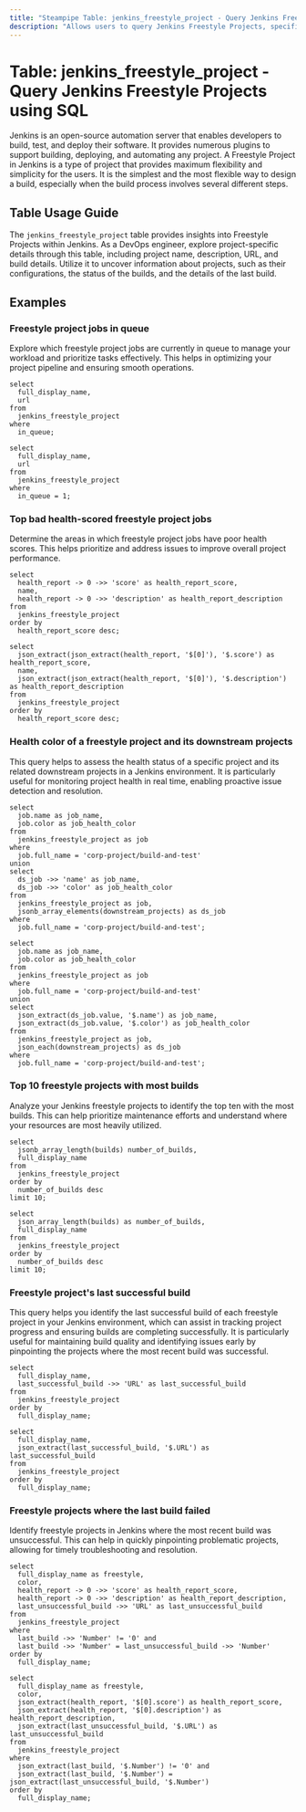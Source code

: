 ```yaml
---
title: "Steampipe Table: jenkins_freestyle_project - Query Jenkins Freestyle Projects using SQL"
description: "Allows users to query Jenkins Freestyle Projects, specifically the project name, description, URL, and build details, providing insights into project configurations and build statuses."
---
```


# Table: jenkins_freestyle_project - Query Jenkins Freestyle Projects using SQL

Jenkins is an open-source automation server that enables developers to build, test, and deploy their software. It provides numerous plugins to support building, deploying, and automating any project. A Freestyle Project in Jenkins is a type of project that provides maximum flexibility and simplicity for the users. It is the simplest and the most flexible way to design a build, especially when the build process involves several different steps.

## Table Usage Guide

The `jenkins_freestyle_project` table provides insights into Freestyle Projects within Jenkins. As a DevOps engineer, explore project-specific details through this table, including project name, description, URL, and build details. Utilize it to uncover information about projects, such as their configurations, the status of the builds, and the details of the last build.

## Examples

### Freestyle project jobs in queue
Explore which freestyle project jobs are currently in queue to manage your workload and prioritize tasks effectively. This helps in optimizing your project pipeline and ensuring smooth operations.

```sql+postgres
select
  full_display_name,
  url
from
  jenkins_freestyle_project
where
  in_queue;
```

```sql+sqlite
select
  full_display_name,
  url
from
  jenkins_freestyle_project
where
  in_queue = 1;
```

### Top bad health-scored freestyle project jobs
Determine the areas in which freestyle project jobs have poor health scores. This helps prioritize and address issues to improve overall project performance.

```sql+postgres
select
  health_report -> 0 ->> 'score' as health_report_score,
  name,
  health_report -> 0 ->> 'description' as health_report_description
from
  jenkins_freestyle_project
order by 
  health_report_score desc;
```

```sql+sqlite
select
  json_extract(json_extract(health_report, '$[0]'), '$.score') as health_report_score,
  name,
  json_extract(json_extract(health_report, '$[0]'), '$.description') as health_report_description
from
  jenkins_freestyle_project
order by 
  health_report_score desc;
```

### Health color of a freestyle project and its downstream projects
This query helps to assess the health status of a specific project and its related downstream projects in a Jenkins environment. It is particularly useful for monitoring project health in real time, enabling proactive issue detection and resolution.

```sql+postgres
select
  job.name as job_name,
  job.color as job_health_color
from
  jenkins_freestyle_project as job
where
  job.full_name = 'corp-project/build-and-test'
union
select
  ds_job ->> 'name' as job_name,
  ds_job ->> 'color' as job_health_color
from
  jenkins_freestyle_project as job,
  jsonb_array_elements(downstream_projects) as ds_job
where
  job.full_name = 'corp-project/build-and-test';
```

```sql+sqlite
select
  job.name as job_name,
  job.color as job_health_color
from
  jenkins_freestyle_project as job
where
  job.full_name = 'corp-project/build-and-test'
union
select
  json_extract(ds_job.value, '$.name') as job_name,
  json_extract(ds_job.value, '$.color') as job_health_color
from
  jenkins_freestyle_project as job,
  json_each(downstream_projects) as ds_job
where
  job.full_name = 'corp-project/build-and-test';
```

### Top 10 freestyle projects with most builds
Analyze your Jenkins freestyle projects to identify the top ten with the most builds. This can help prioritize maintenance efforts and understand where your resources are most heavily utilized.

```sql+postgres
select
  jsonb_array_length(builds) number_of_builds,
  full_display_name
from
  jenkins_freestyle_project
order by
  number_of_builds desc
limit 10;
```

```sql+sqlite
select
  json_array_length(builds) as number_of_builds,
  full_display_name
from
  jenkins_freestyle_project
order by
  number_of_builds desc
limit 10;
```

### Freestyle project's last successful build
This query helps you identify the last successful build of each freestyle project in your Jenkins environment, which can assist in tracking project progress and ensuring builds are completing successfully. It is particularly useful for maintaining build quality and identifying issues early by pinpointing the projects where the most recent build was successful.

```sql+postgres
select
  full_display_name,
  last_successful_build ->> 'URL' as last_successful_build
from
  jenkins_freestyle_project
order by
  full_display_name;
```

```sql+sqlite
select
  full_display_name,
  json_extract(last_successful_build, '$.URL') as last_successful_build
from
  jenkins_freestyle_project
order by
  full_display_name;
```

### Freestyle projects where the last build failed
Identify freestyle projects in Jenkins where the most recent build was unsuccessful. This can help in quickly pinpointing problematic projects, allowing for timely troubleshooting and resolution.

```sql+postgres
select
  full_display_name as freestyle,
  color,
  health_report -> 0 ->> 'score' as health_report_score,
  health_report -> 0 ->> 'description' as health_report_description,
  last_unsuccessful_build ->> 'URL' as last_unsuccessful_build
from
  jenkins_freestyle_project
where
  last_build ->> 'Number' != '0' and
  last_build ->> 'Number' = last_unsuccessful_build ->> 'Number'
order by
  full_display_name;
```

```sql+sqlite
select
  full_display_name as freestyle,
  color,
  json_extract(health_report, '$[0].score') as health_report_score,
  json_extract(health_report, '$[0].description') as health_report_description,
  json_extract(last_unsuccessful_build, '$.URL') as last_unsuccessful_build
from
  jenkins_freestyle_project
where
  json_extract(last_build, '$.Number') != '0' and
  json_extract(last_build, '$.Number') = json_extract(last_unsuccessful_build, '$.Number')
order by
  full_display_name;
```